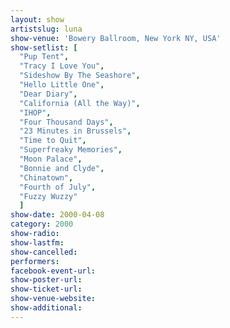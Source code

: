 ```yaml
---
layout: show
artistslug: luna
show-venue: 'Bowery Ballroom, New York NY, USA'
show-setlist: [
  "Pup Tent",
  "Tracy I Love You",
  "Sideshow By The Seashore",
  "Hello Little One",
  "Dear Diary",
  "California (All the Way)",
  "IHOP",
  "Four Thousand Days",
  "23 Minutes in Brussels",
  "Time to Quit",
  "Superfreaky Memories",
  "Moon Palace",
  "Bonnie and Clyde",
  "Chinatown",
  "Fourth of July",
  "Fuzzy Wuzzy"
  ]
show-date: 2000-04-08
category: 2000
show-radio: 
show-lastfm: 
show-cancelled: 
performers: 
facebook-event-url: 
show-poster-url: 
show-ticket-url: 
show-venue-website: 
show-additional: 
---
```


